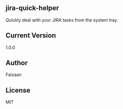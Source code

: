## jira-quick-helper
Quickly deal with your JIRA tasks from the system tray.

## Current Version
1.0.0

## Author
Faizaan

## License
MIT

        